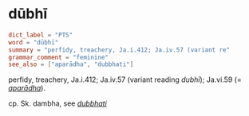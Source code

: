 # dūbhī

``` toml
dict_label = "PTS"
word = "dūbhī"
summary = "perfidy, treachery, Ja.i.412; Ja.iv.57 (variant re"
grammar_comment = "feminine"
see_also = ["aparādha", "dubbhati"]
```

perfidy, treachery, Ja.i.412; Ja.iv.57 (variant reading *dubhī*); Ja.vi.59 (= *[aparādha](aparādha.md)*).

cp. Sk. dambha, see *[dubbhati](dubbhati.md)*

